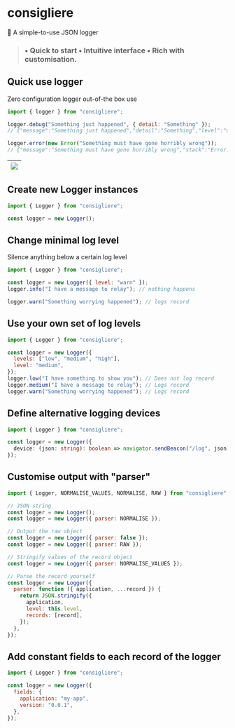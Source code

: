 # consigliere

🍝 A simple-to-use JSON logger

> ### • Quick to start • Intuitive interface • Rich with customisation.

## Quick use logger

Zero configuration logger out-of-the box use

```js
import { logger } from "consigliere";

logger.debug("Something just happened", { detail: "Something" });
// {"message":"Something just happened","detail":"Something","level":"debug"}

logger.error(new Error("Something must have gone horribly wrong"));
// {"message":"Something must have gone horribly wrong","stack":"Error: Something must have gone horribly wrong\n    at…","name":"Error","level":"error"}
```

| ![](https://user-images.githubusercontent.com/516342/134087468-7c45d5c6-dd07-4428-b6b2-76133817fdd4.gif)
| -

## Create new Logger instances

```js
import { Logger } from "consigliere";

const logger = new Logger();
```

## Change minimal log level

Silence anything below a certain log level

```js
import { Logger } from "consigliere";

const logger = new Logger({ level: "warn" });
logger.info("I have a message to relay"); // nothing happens

logger.warn("Something worrying happened"); // logs record
```

## Use your own set of log levels

```js
import { Logger } from "consigliere";

const logger = new Logger({
  levels: ["low", "medium", "high"],
  level: "medium",
});
logger.low("I have something to show you"); // Does not log record
logger.medium("I have a message to relay"); // Logs record
logger.warn("Something worrying happened"); // Logs record
```

## Define alternative logging devices

```ts
import { Logger } from "consigliere";

const logger = new Logger({
  device: (json: string): boolean => navigator.sendBeacon("/log", json),
});
```

## Customise output with "parser"

```js
import { Logger, NORMALISE_VALUES, NORMALISE, RAW } from "consigliere";

// JSON string
const logger = new Logger();
const logger = new Logger({ parser: NORMALISE });

// Output the raw object
const logger = new Logger({ parser: false });
const logger = new Logger({ parser: RAW });

// Stringify values of the record object
const logger = new Logger({ parser: NORMALISE_VALUES });

// Parse the record yourself
const logger = new Logger({
  parser: function ({ application, ...record }) {
    return JSON.stringify({
      application,
      level: this.level,
      records: [record],
    });
  },
});
```

## Add constant fields to each record of the logger

```js
import { Logger } from "consigliere";

const logger = new Logger({
  fields: {
    application: "my-app",
    version: "0.0.1",
  },
});
```
